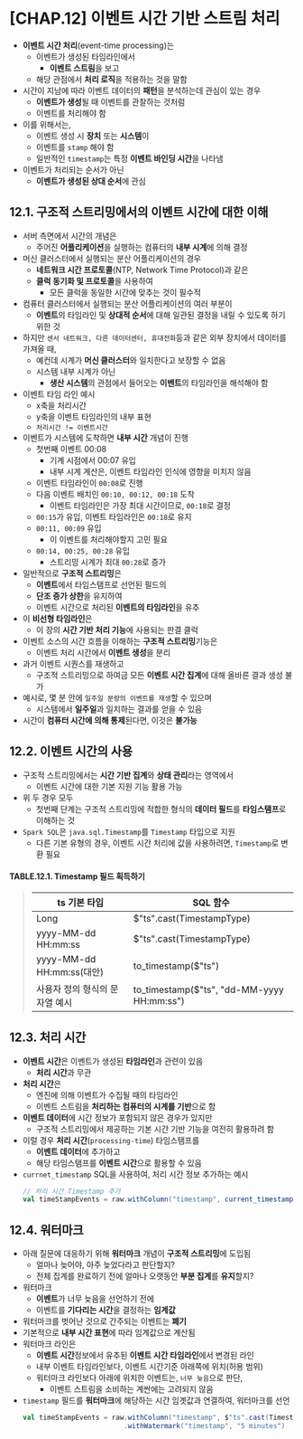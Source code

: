 # [CHAP.12] 이벤트 시간 기반 스트림 처리
- **이벤트 시간 처리**(event-time processing)는
  - 이벤트가 생성된 타임라인에서
    - **이벤트 스트림**을 보고
  - 해당 관점에서 **처리 로직**을 적용하는 것을 말함
- 시간이 지남에 따라 이벤트 데이터의 **패턴**을 분석하는데 관심이 있는 경우
  - **이벤트가 생성**될 때 이벤트를 관찰하는 것처럼
  - 이벤트를 처리해야 함
- 이를 위해서는,
  - 이벤트 생성 시 **장치** 또는 **시스템**이
  - 이벤트를 `stamp` 해야 함
  - 일반적인 `timestamp`는 특정 **이벤트 바인딩 시간**을 나타냄
- 이벤트가 처리되는 순서가 아닌
  - **이벤트가 생성된 상대 순서**에 관심


## 12.1. 구조적 스트리밍에서의 이벤트 시간에 대한 이해
- 서버 측면에서 시간의 개념은
  - 주어진 **어플리케이션**을 실행하는 컴퓨터의 **내부 시계**에 의해 결정
- 머신 클러스터에서 실행되는 분산 어플리케이션의 경우
  - **네트워크 시간 프로토콜**(NTP, Network Time Protocol)과 같은
  - **클럭 동기화 및 프로토콜**을 사용하여
    - 모든 클럭을 동일한 시간에 맞추는 것이 필수적
- 컴퓨터 클러스터에서 실행되는 분산 어플리케이션의 여러 부분이
  - **이벤트**의 타임라인 및 **상대적 순서**에 대해 일관된 결정을 내릴 수 있도록 하기 위한 것
- 하지만 `센서 네트워크, 다른 데이터센터, 휴대전화`등과 같은 외부 장치에서 데이터를 가져올 때,
  - 예컨데 시계가 **머신 클러스터**와 일치한다고 보장할 수 없음
  - 시스템 내부 시계가 아닌
    - **생산 시스템**의 관점에서 들어오는 **이벤트**의 타임라인을 해석해야 함
- 이벤트 타임 라인 예시
  - x축을 처리시간
  - y축을 이벤트 타임라인의 내부 표현
  - `처리시간 != 이벤트시간`
- 이벤트가 시스템에 도착하면 **내부 시간** 개념이 진행
  - 첫번째 이벤트 00:08
    - 기계 시점에서 00:07 유입
    - 내부 시계 계산은, 이벤트 타임라인 인식에 영향을 미치지 않음
  - 이벤트 타임라인이 `00:08`로 진행
  - 다음 이벤트 배치인 `00:10, 00:12, 00:18` 도착
    - 이벤트 타임라인은 가장 최대 시간이므로, `00:18`로 결정
  - `00:15`가 유입, 이벤트 타임라인은 `00:18`로 유지
  - `00:11, 00:09` 유입
    - 이 이벤트를 처리해야할지 고민 필요
  - `00:14, 00:25, 00:28` 유입
    - 스트리밍 시계가 최대 `00:28`로 증가
- 일반적으로 **구조적 스트리밍**은
  - **이벤트**에서 타임스탬프로 선언된 필드의
  - **단조 증가 상한**을 유지하여
  - 이벤트 시간으로 처리된 **이벤트의 타임라인**을 유추
- 이 **비선형 타임라인**은
  - 이 장의 **시간 기반 처리 기능**에 사용되는 판결 클럭
- 이벤트 소스의 시간 흐름을 이해하는 **구조적 스트리밍**기능은
  - 이벤트 처리 시간에서 **이벤트 생성**을 분리
- 과거 이벤트 시퀀스를 재생하고
  - 구조적 스트리밍으로 하여금 모든 **이벤트 시간 집계**에 대해 올바른 결과 생성 불가
- 예시로, 몇 분 안에 `일주일 분량의 이벤트를 재생`할 수 있으며
  - 시스템에서 **일주일**과 일치하는 결과를 얻을 수 있음
- 시간이 **컴퓨터 시간에 의해 통제**된다면, 이것은 **불가능**

## 12.2. 이벤트 시간의 사용
- 구조적 스트리밍에서는 **시간 기반 집계**와 **상태 관리**라는 영역에서
  - 이벤트 시간에 대한 기본 지원 기능 활용 가능
- 위 두 경우 모두
  - 첫번째 단계는 구조적 스트리밍에 적합한 형식의 **데이터 필드**를 **타임스탬프**로 이해하는 것
- `Spark SQL`은 `java.sql.Timestamp`를 `Timestamp` 타입으로 지원
  - 다른 기본 유형의 경우, 이벤트 시간 처리에 값을 사용하려면, `Timestamp`로 변환 필요

#### TABLE.12.1. Timestamp 필드 획득하기

>**ts 기본 타입**|**SQL 함수**
>-----|-----
>Long|$"ts".cast(TimestampType)
>yyyy-MM-dd HH:mm:ss|$"ts".cast(TimestampType)
>yyyy-MM-dd HH:mm:ss(대안)|to\_timestamp($"ts")
>사용자 정의 형식의 문자열 예시|to\_timestamp($"ts", "dd-MM-yyyy HH:mm:ss")

## 12.3. 처리 시간
- **이벤트 시간**은 이벤트가 생성된 **타임라인**과 관련이 있음
  - **처리 시간**과 무관
- **처리 시간**은
  - 엔진에 의해 이벤트가 수집될 때의 타임라인
  - 이벤트 스트림을 **처리하는 컴퓨터의 시계를 기반**으로 함
- **이벤트 데이터**에 시간 정보가 포함되지 않은 경우가 있지만
  - 구조적 스트리밍에서 제공하는 기본 시간 기반 기능을 여전히 활용하려 함
- 이럴 경우 **처리 시간**(`processing-time`) 타임스탬프를
  - **이벤트 데이터**에 추가하고
  - 해당 타임스탬프를 **이벤트 시간**으로 활용할 수 있음
- `currnet_timestamp` SQL을 사용하여, 처리 시간 정보 추가하는 예시
  ```scala
  // 처리 시간 Timestamp 추가
  val timeStampEvents = raw.withColumn("timestamp", current_timestamp())
  ```

## 12.4. 워터마크
- 아래 질문에 대응하기 위해 **워터마크** 개념이 **구조적 스트리밍**에 도입됨
  - 얼마나 늦어야, 아주 늦었다라고 판단할지?
  - 전체 집계를 완료하기 전에 얼마나 오랫동안 **부분 집계**를 **유지**할지?
- 워터마크
  - **이벤트**가 너무 늦음을 선언하기 전에
  - 이벤트를 **기다리는 시간**을 결정하는 **임계값**
- 워터마크를 벗어난 것으로 간주되는 이벤트는 **폐기**
- 기본적으로 **내부 시간 표현**에 따라 임계값으로 계산됨
- 워터마크 라인은
  - **이벤트 시간**정보에서 유추된 **이벤트 시간 타임라인**에서 변경된 라인
  - 내부 이벤트 타임라인보다, 이벤트 시간기준 아래쪽에 위치(허용 범위)
  - 워터마크 라인보다 아래에 위치한 이벤트는, `너무 늦음`으로 판단,
    - 이벤트 스트림을 소비하는 계싼에는 고려되지 않음
- `timestamp` 필드를 **워터마크**에 해당하는 시간 임곗값과 연결하여, 워터마크를 선언 
  ```scala
  val timeStampEvents = raw.withColumn("timestamp", $"ts".cast(TimestampType))
                           .withWatermark("timestamp", "5 minutes")
  ```